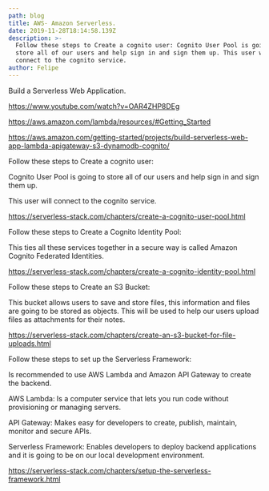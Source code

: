 ```yaml
---
path: blog
title: AWS- Amazon Serverless.
date: 2019-11-28T18:14:58.139Z
description: >-
  Follow these steps to Create a cognito user: Cognito User Pool is going to
  store all of our users and help sign in and sign them up. This user will
  connect to the cognito service.
author: Felipe
---
```



Build a Serverless Web Application.

https://www.youtube.com/watch?v=OAR4ZHP8DEg

https://aws.amazon.com/lambda/resources/#Getting_Started

https://aws.amazon.com/getting-started/projects/build-serverless-web-app-lambda-apigateway-s3-dynamodb-cognito/



Follow these steps to Create a cognito user:

Cognito User Pool is going to store all of our users and help sign in and sign them up.

This user will connect to the cognito service.

https://serverless-stack.com/chapters/create-a-cognito-user-pool.html



Follow these steps to Create a Cognito Identity Pool:

This ties all these services together in a secure way is called Amazon Cognito Federated Identities.

https://serverless-stack.com/chapters/create-a-cognito-identity-pool.html



Follow these steps to Create an S3 Bucket:

This bucket allows users to save and store files, this information and files are going to be stored as objects. This will be used to help our users upload files as attachments for their notes.

https://serverless-stack.com/chapters/create-an-s3-bucket-for-file-uploads.html



Follow these steps to set up the Serverless Framework:

Is recommended to use AWS Lambda and Amazon API Gateway to create the backend.



AWS Lambda: Is a computer service that lets you run code without provisioning or managing servers.



API Gateway: Makes easy for developers to create, publish, maintain, monitor and secure APIs.



Serverless Framework: Enables developers to deploy backend applications and it is going to be on our local development environment.

https://serverless-stack.com/chapters/setup-the-serverless-framework.html
